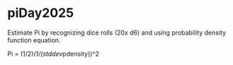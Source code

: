 # piDay2025

Estimate Pi by recognizing dice rolls (20x d6) and using probability density
function equation.

Pi = (1/2)*(1/(stddev*pdensity))^2
